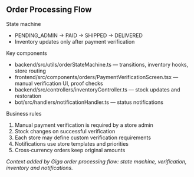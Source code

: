 ## Order Processing Flow

State machine
- PENDING_ADMIN → PAID → SHIPPED → DELIVERED
- Inventory updates only after payment verification

Key components
- backend/src/utils/orderStateMachine.ts — transitions, inventory hooks, store routing
- frontend/src/components/orders/PaymentVerificationScreen.tsx — manual verification UI, proof checks
- backend/src/controllers/inventoryController.ts — stock updates and restoration
- bot/src/handlers/notificationHandler.ts — status notifications

Business rules
1) Manual payment verification is required by a store admin
2) Stock changes on successful verification
3) Each store may define custom verification requirements
4) Notifications use store templates and priorities
5) Cross‑currency orders keep original amounts

_Context added by Giga order processing flow: state machine, verification, inventory and notifications._



